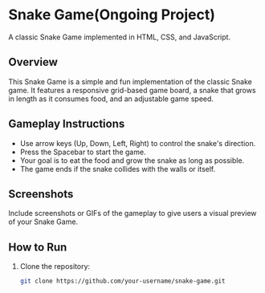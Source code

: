 
# Snake Game(Ongoing Project)

A classic Snake Game implemented in HTML, CSS, and JavaScript.

## Overview

This Snake Game is a simple and fun implementation of the classic Snake game. It features a responsive grid-based game board, a snake that grows in length as it consumes food, and an adjustable game speed.

## Gameplay Instructions

- Use arrow keys (Up, Down, Left, Right) to control the snake's direction.
- Press the Spacebar to start the game.
- Your goal is to eat the food and grow the snake as long as possible.
- The game ends if the snake collides with the walls or itself.

## Screenshots

Include screenshots or GIFs of the gameplay to give users a visual preview of your Snake Game.

## How to Run

1. Clone the repository:

   ```bash
   git clone https://github.com/your-username/snake-game.git

